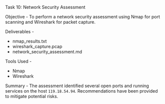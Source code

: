 Task 10: Network Security Assessment

Objective -
To perform a network security assessment using Nmap for port scanning and Wireshark for packet capture.

Deliverables -
- nmap_results.txt
- wireshark_capture.pcap
- network_security_assessment.md

Tools Used -
- Nmap
- Wireshark

Summary -
The assessment identified several open ports and running services on the host `119.18.54.94`. Recommendations have been provided to mitigate potential risks.
